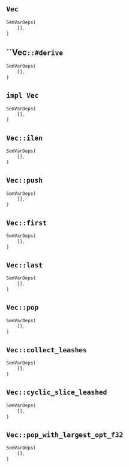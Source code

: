 ## `Vec`

```rust
SemVarDeps(
    [],
)
```

## ``Vec`::#derive`

```rust
SemVarDeps(
    [],
)
```

## `impl Vec`

```rust
SemVarDeps(
    [],
)
```

## `Vec::ilen`

```rust
SemVarDeps(
    [],
)
```

## `Vec::push`

```rust
SemVarDeps(
    [],
)
```

## `Vec::first`

```rust
SemVarDeps(
    [],
)
```

## `Vec::last`

```rust
SemVarDeps(
    [],
)
```

## `Vec::pop`

```rust
SemVarDeps(
    [],
)
```

## `Vec::collect_leashes`

```rust
SemVarDeps(
    [],
)
```

## `Vec::cyclic_slice_leashed`

```rust
SemVarDeps(
    [],
)
```

## `Vec::pop_with_largest_opt_f32`

```rust
SemVarDeps(
    [],
)
```
